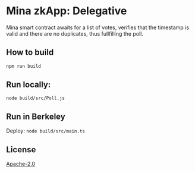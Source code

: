 # Mina zkApp: Delegative

Mina smart contract awaits for a list of votes, verifies that the timestamp is valid and there are no duplicates, thus
fullfilling the poll.


## How to build

```sh
npm run build
```

## Run locally:

`node build/src/Poll.js`


## Run in Berkeley

Deploy: `node build/src/main.ts`

## License

[Apache-2.0](LICENSE)
